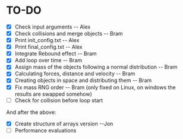 # TO-DO
- [x] Check input arguments											-- Alex
- [x] Check collisions and merge objects							-- Bram
- [x] Print init_config.txt                                         -- Alex
- [x] Print final_config.txt                                        -- Alex
- [x] Integrate Rebound effect										-- Bram
- [x] Add loop over time											-- Bram
- [x] Assign mass of the objects following a normal distribution	-- Bram
- [x] Calculating forces, distance and velocity						-- Bram
- [x] Creating objects in space and distributing them				-- Bram
- [x] Fix mass RNG order     -- Bram (only fixed on Linux, on windows the results are swapped somehow)
- [ ] Check for collision before loop start

And after the above: 

- [x] Create structure of arrays version          --Jon
- [ ] Performance evaluations
